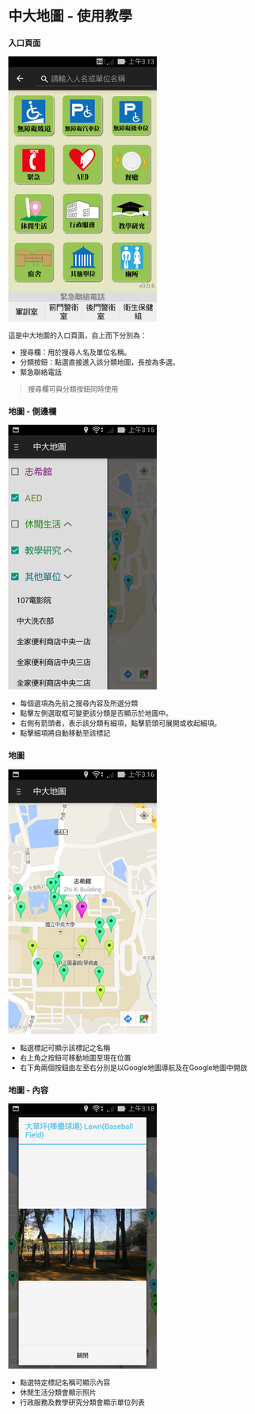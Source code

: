 # 中大地圖 - 使用教學

### 入口頁面

<img width="300" src="ScreenShots/Screenshot_2015-02-24-03-13-23.png" />

這是中大地圖的入口頁面，自上而下分別為：

  - 搜尋欄：用於搜尋人名及單位名稱。
  - 分類按鈕：點選直接進入該分類地圖，長按為多選。
  - 緊急聯絡電話

> 搜尋欄可與分類按鈕同時使用

### 地圖 - 側邊欄

<img width="300" src="ScreenShots/Screenshot_2015-02-24-03-15-30.png" />

  - 每個選項為先前之搜尋內容及所選分類
  - 點擊左側選取框可變更該分類是否顯示於地圖中。
  - 右側有箭頭者，表示該分類有細項，點擊箭頭可展開或收起細項。
  - 點擊細項將自動移動至該標記

### 地圖

<img width="300" src="ScreenShots/Screenshot_2015-02-24-03-16-19.png" />

  - 點選標記可顯示該標記之名稱
  - 右上角之按鈕可移動地圖至現在位置
  - 右下角兩個按鈕由左至右分別是以Google地圖導航及在Google地圖中開啟

### 地圖 - 內容

<img width="300" src="ScreenShots/Screenshot_2015-02-24-03-18-30.png" />

  - 點選特定標記名稱可顯示內容
  - 休閒生活分類會顯示照片
  - 行政服務及教學研究分類會顯示單位列表
